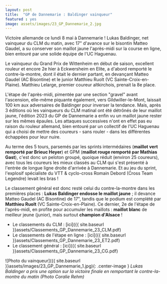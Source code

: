 ```yaml
---
layout: post
title:  "GP de Dannemarie : Baldinger vainqueur"
featured : yes
image: assets/images/23_GP_Dannemarie_2.jpg
---
```


Victoire allemande ce lundi 8 mai à Dannemarie ! Lukas Baldinger, net vainqueur du CLM du matin, avec 17" d'avance sur le bisontin Matteo Gaudel, a su conserver son maillot jaune l'après-midi sur la course en ligne, bien entouré par une solide équipe de l'UC Haguenau.

Le vainqueur du Grand Prix de Wittenheim en début de saison, excellent rouleur et encore 2e hier à Eckwersheim en Elite, a d'abord remporté le contre-la-montre, dont il était le dernier partant, en devançant Matteo Gaudel (AC Bisontine) et le junior Matthieu Ruolt (VC Sainte-Croix-en-Plaine). Matthieu Lelarge, premier coureur altkirchois, prenait la 8e place.

L'étape de l'après-midi, pimentée par une section "gravel" avant l'ascension, elle-même piquante également, vers Gildwiller-le-Mont, laissait 100 km aux adversaires de Baldinger pour inverser la tendance. Mais, après 3 éditions où les vainqueurs du CLM matinal ont été détrônés de leur maillot jaune, l'édition 2023 du GP de Dannemarie a enfin vu un maillot jaune rester sur les mêmes épaules. Les attaques successives n'ont en effet pas eu raison du rouleur allemand, bien entouré par un collectif de l'UC Haguenau qui a choisi de mettre des coureurs - sans rouler - dans les différentes échappées pour leur nuire.

Au terme des 5 tours, parsemés par les sprints intermédaires (**maillot vert remporté par Brieuc Heyer**) et GPM (**maillot rouge remporté par Mathias Gast**), c'est donc un peloton groupé, quoique réduit (environ 25 coureurs), avec tous les coureurs les mieux classés au CLM qui s'est présenté à l'entrée de longue ligne droite d'arrivée à Dannemarie. Et au jeu du sprint, l'explosif spécialiste du VTT & cyclo-cross Romain Debord (Cross Team Legendre) levait les bras !

Le classement général est donc resté celui du contre-la-montre dans les premières places : **Lukas Baldinger endosse le maillot jaune** ; il devance Matteo Gaudel (AC Bisontine) de 17", tandis que le podium est complété par **Matthieu Ruolt** (VC Sainte-Croix-en-Plaine). Ce dernier, 2e de l'étape de l'après-midi, en profite pour accumuler les maillots : **maillot blanc** de meilleur jeune (junior), mais surtout **champion d'Alsace** !

* Le classements du CLM : [ici]({{ site.baseurl }}assets/Classements_GP_Dannemarie_23_CLM.pdf)
* Le classements de l'étape en ligne : [ici]({{ site.baseurl }}assets/Classements_GP_Dannemarie_23_ET2.pdf)
* Le classement général : [ici]({{ site.baseurl }}assets/Classements_GP_Dannemarie_23_CG.pdf)

![Photo du vainqueur]({{ site.baseurl }}assets/images/23_GP_Dannemarie_1.jpg){: .center-image }
_Lukas Baldinger a pris une option sur la victoire finale en remportant le contre-la-montre du matin (Photo Coralie Rehm)_














